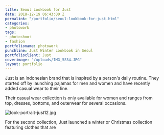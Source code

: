 ```yaml
---
title: Seoul Lookbook for Just
date: 2018-12-19 06:43:00 Z
permalink: "/portfolio/seoul-lookbook-for-just.html"
categories:
- photowork
tags:
- photoshoot
- fashion
portfolioname: photowork
punchline: Just Winter Lookbook in Seoul
portfolioclient: Just
coverimage: "/uploads/IMG_5834.JPG"
layout: portfolio
---
```


Just is an Indonesian brand that is inspired by a person's daily routine. They started off by launching pajamas for men and women and have recently added casual wear to their line. 

Their casual wear collection is only available for women and ranges from top, dresses, bottoms, and outerwear for several occasions. 

![look-portrait-just12.jpg](/uploads/look-portrait-just12.jpg)

For the second collection, Just launched a winter or Christmas collection featuring clothes that are